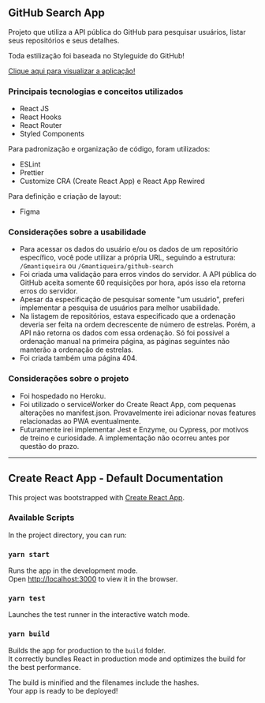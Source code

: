 ## GitHub Search App

Projeto que utiliza a API pública do GitHub para pesquisar usuários, listar seus repositórios e seus detalhes.

Toda estilização foi baseada no Styleguide do GitHub!

[Clique aqui para visualizar a aplicação!](https://gh-search-app.herokuapp.com/)

### Principais tecnologias e conceitos utilizados

-   React JS
-   React Hooks
-   React Router
-   Styled Components

Para padronização e organização de código, foram utilizados:

-   ESLint
-   Prettier
-   Customize CRA (Create React App) e React App Rewired

Para definição e criação de layout:

-   Figma

### Considerações sobre a usabilidade

-   Para acessar os dados do usuário e/ou os dados de um repositório específico, você pode utilizar a própria URL, seguindo a estrutura: <code>/Gmantiqueira</code> ou <code>/Gmantiqueira/github-search</code>
-   Foi criada uma validação para erros vindos do servidor. A API pública do GitHub aceita somente 60 requisições por hora, após isso ela retorna erros do servidor.
-   Apesar da especificação de pesquisar somente "um usuário", preferi implementar a pesquisa de usuários para melhor usabilidade.
-   Na listagem de repositórios, estava especificado que a ordenação deveria ser feita na ordem decrescente de número de estrelas. Porém, a API não retorna os dados com essa ordenação. Só foi possível a ordenação manual na primeira página, as páginas seguintes não manterão a ordenação de estrelas.
-   Foi criada também uma página 404.

### Considerações sobre o projeto

-   Foi hospedado no Heroku.
-   Foi utilizado o serviceWorker do Create React App, com pequenas alterações no manifest.json. Provavelmente irei adicionar novas features relacionadas ao PWA eventualmente.
-   Futuramente irei implementar Jest e Enzyme, ou Cypress, por motivos de treino e curiosidade. A implementação não ocorreu antes por questão do prazo.

<hr/>

## Create React App - Default Documentation

This project was bootstrapped with [Create React App](https://github.com/facebook/create-react-app).

### Available Scripts

In the project directory, you can run:

### `yarn start`

Runs the app in the development mode.<br />
Open [http://localhost:3000](http://localhost:3000) to view it in the browser.

### `yarn test`

Launches the test runner in the interactive watch mode.<br />

### `yarn build`

Builds the app for production to the `build` folder.<br />
It correctly bundles React in production mode and optimizes the build for the best performance.

The build is minified and the filenames include the hashes.<br />
Your app is ready to be deployed!
